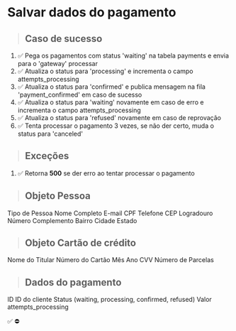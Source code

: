 # Salvar dados do pagamento

> ## Caso de sucesso

1. ✅ Pega os pagamentos com status 'waiting' na tabela payments e envia para o 'gateway' processar
2. ✅ Atualiza o status para 'processing' e incrementa o campo attempts_processing
3. ✅ Atualiza o status para 'confirmed' e publica mensagem na fila 'payment_confirmed' em caso de sucesso
4. ✅ Atualiza o status para 'waiting' novamente em caso de erro e incrementa o campo attempts_processing
5. ✅ Atualiza o status para 'refused' novamente em caso de reprovação
6. ✅ Tenta processar o pagamento 3 vezes, se não der certo, muda o status para 'canceled'

> ## Exceções
1. ✅ Retorna **500** se der erro ao tentar processar o pagamento


> ## Objeto Pessoa
Tipo de Pessoa
Nome Completo
E-mail
CPF
Telefone
CEP
Logradouro
Número 
Complemento
Bairro 
Cidade 
Estado 

> ## Objeto Cartão de crédito
Nome do Titular
Número do Cartão
Mês 
Ano
CVV
Número de Parcelas

> ## Dados do pagamento
ID
ID do cliente
Status (waiting, processing, confirmed, refused)
Valor
attempts_processing

✅
⛔